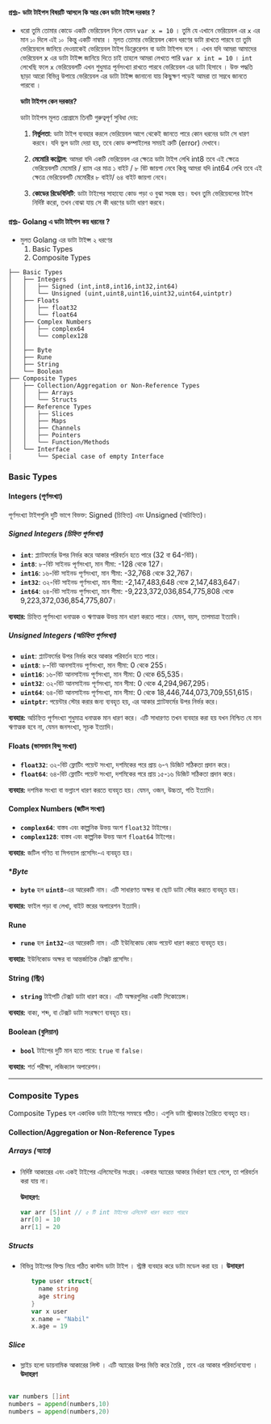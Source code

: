#### প্রশ্নঃ- ডাটা টাইপস বিষয়টি আসলে কি আর কেন ডাটা টাইপ্স দরকার ?

- ধরো তুমি তোমার কোডে একটি ভেরিয়েবল নিলে যেমন `var x = 10` । তুমি যে এখানে ভেরিয়েবল এর `x` এর মান `১০` দিলে এই `১০ `কিন্তু একটি নাম্বার । মূলত তোমার ভেরিয়েবল কোন ধরণের ডাটা রাখতে পারবে তা তুমি ভেরিয়েবলে জানিয়ে দেওয়াকেই ভেরিয়েবল টাইপ ডিক্লেরেশন বা ডাটা টাইপস বলে । এখন যদি আমরা আমাদের ভেরিয়েবল x এর ডাটা টাইপ্স জানিয়ে দিতে চাই তাহলে আমরা লেখতে পারি `var x int = 10` । `int` লেখেছি ফলে `x` ভেরিয়েবলটি এখন শুধুমাত্র পূর্নসংখ্যা রাখতে পারবে ভেরিয়েবল এর ডাটা হিসাবে । উক্ত পদ্ধতি ছাড়া আরো বিভিন্ন উপায়ে ভেরিয়েবল এর ডাটা টাইপ্স জানানো যায় কিছুক্ষণ পড়েই আমরা তা সম্নধে জানতে পারবো ।

  **ডাটা টাইপস কেন দরকার?**

  ডাটা টাইপস মূলত প্রোগ্রামে তিনটি গুরুত্বপূর্ণ সুবিধা দেয়:

  1. **নির্ভুলতা**: ডাটা টাইপ ব্যবহার করলে ভেরিয়েবল আগে থেকেই জানতে পারে কোন ধরনের ডাটা সে ধারণ করবে। যদি ভুল ডাটা দেয়া হয়, তবে কোড কম্পাইলের সময়ই ত্রুটি (error) দেখাবে।

  2. **মেমোরি কন্ট্রোল**: আমরা যদি একটি ভেরিয়েবল এর ক্ষেত্রে ডাটা টাইপ লেখি int8 তবে এই ক্ষেত্রে ভেরিয়েবলটি মেমোরি / র‍্যাম এর মাত্র ১ বাইট / ৮ বিট জায়গা নেবে কিন্তু আমরা যদি int64 লেখি তবে এই ক্ষেত্রে ভেরিয়েবলটি মেমোরীর ৮ বাইট/ ৬৪ বাইট জায়গা নেবে।

  3. **কোডের রিডেবিলিটি**: ডাটা টাইপের সাহায্যে কোড পড়া ও বুঝা সহজ হয়। যখন তুমি ভেরিয়েবলের টাইপ নির্দিষ্ট করো, তখন বোঝা যায় সে কী ধরণের ডাটা ধারণ করবে।

#### প্রশ্নঃ- Golang এ ডাটা টাইপস কয় ধরনের ?

- মুলত Golang এর ডাটা টাইপ্স ২ ধরণের
  1. Basic Types
  2. Composite Types

```
├── Basic Types
│   ├── Integers
│   │   ├── Signed (int,int8,int16,int32,int64)
│   │   └── Unsigned (uint,uint8,uint16,uint32,uint64,uintptr)
│   ├── Floats
│   │   ├── float32
│   │   └── float64
│   ├── Complex Numbers
│   │   ├── complex64
│   │   └── complex128
│   │
│   ├── Byte
│   ├── Rune
│   ├── String
│   └── Boolean
├── Composite Types
│   ├── Collection/Aggregation or Non-Reference Types
│   │   ├── Arrays
│   │   └── Structs
│   ├── Reference Types
│   │   ├── Slices
│   │   ├── Maps
│   │   ├── Channels
│   │   ├── Pointers
│   │   └── Function/Methods
│   └── Interface
|       └── Special case of empty Interface

```

### **Basic Types**

#### **Integers (পূর্ণসংখ্যা)**

পূর্ণসংখ্যা টাইপগুলি দুটি ভাগে বিভক্ত: Signed (চিহ্নিত) এবং Unsigned (অচিহ্নিত)।

##### **Signed Integers (চিহ্নিত পূর্ণসংখ্যা)**

- **`int`**: প্ল্যাটফর্মের উপর নির্ভর করে আকার পরিবর্তন হতে পারে (32 বা 64-বিট)।
- **`int8`**: ৮-বিট সাইনড পূর্ণসংখ্যা, মান সীমা: -128 থেকে 127।
- **`int16`**: ১৬-বিট সাইনড পূর্ণসংখ্যা, মান সীমা: -32,768 থেকে 32,767।
- **`int32`**: ৩২-বিট সাইনড পূর্ণসংখ্যা, মান সীমা: -2,147,483,648 থেকে 2,147,483,647।
- **`int64`**: ৬৪-বিট সাইনড পূর্ণসংখ্যা, মান সীমা: -9,223,372,036,854,775,808 থেকে 9,223,372,036,854,775,807।

**ব্যবহার:** চিহ্নিত পূর্ণসংখ্যা ধনাত্মক ও ঋণাত্মক উভয় মান ধারণ করতে পারে। যেমন, বয়স, তাপমাত্রা ইত্যাদি।

##### **Unsigned Integers (অচিহ্নিত পূর্ণসংখ্যা)**

- **`uint`**: প্ল্যাটফর্মের উপর নির্ভর করে আকার পরিবর্তন হতে পারে।
- **`uint8`**: ৮-বিট আনসাইনড পূর্ণসংখ্যা, মান সীমা: 0 থেকে 255।
- **`uint16`**: ১৬-বিট আনসাইনড পূর্ণসংখ্যা, মান সীমা: 0 থেকে 65,535।
- **`uint32`**: ৩২-বিট আনসাইনড পূর্ণসংখ্যা, মান সীমা: 0 থেকে 4,294,967,295।
- **`uint64`**: ৬৪-বিট আনসাইনড পূর্ণসংখ্যা, মান সীমা: 0 থেকে 18,446,744,073,709,551,615।
- **`uintptr`**: পয়েন্টার স্টোর করার জন্য ব্যবহৃত হয়, এর আকার প্ল্যাটফর্মের উপর নির্ভর করে।

**ব্যবহার:** অচিহ্নিত পূর্ণসংখ্যা শুধুমাত্র ধনাত্মক মান ধারণ করে। এটি সাধারণত তখন ব্যবহার করা হয় যখন নিশ্চিত যে মান ঋণাত্মক হবে না, যেমন জনসংখ্যা, সূচক ইত্যাদি।

#### **Floats (ভাসমান বিন্দু সংখ্যা)**

- **`float32`**: ৩২-বিট ফ্লোটিং পয়েন্ট সংখ্যা, দশমিকের পরে প্রায় ৬-৭ ডিজিট সঠিকতা প্রদান করে।
- **`float64`**: ৬৪-বিট ফ্লোটিং পয়েন্ট সংখ্যা, দশমিকের পরে প্রায় ১৫-১৬ ডিজিট সঠিকতা প্রদান করে।

**ব্যবহার:** দশমিক সংখ্যা বা ভগ্নাংশ ধারণ করতে ব্যবহৃত হয়। যেমন, ওজন, উচ্চতা, গতি ইত্যাদি।

#### **Complex Numbers (জটিল সংখ্যা)**

- **`complex64`**: বাস্তব এবং কাল্পনিক উভয় অংশ `float32` টাইপের।
- **`complex128`**: বাস্তব এবং কাল্পনিক উভয় অংশ `float64` টাইপের।

**ব্যবহার:** জটিল গণিত বা সিগন্যাল প্রসেসিং-এ ব্যবহৃত হয়।

#### \*_Byte_

- **`byte`** হল **`uint8`**-এর আরেকটি নাম। এটি সাধারণত অক্ষর বা ছোট ডাটা স্টোর করতে ব্যবহৃত হয়।

**ব্যবহার:** ফাইল পড়া বা লেখা, বাইট স্তরের অপারেশন ইত্যাদি।

#### **Rune**

- **`rune`** হল **`int32`**-এর আরেকটি নাম। এটি ইউনিকোড কোড পয়েন্ট ধারণ করতে ব্যবহৃত হয়।

**ব্যবহার:** ইউনিকোড অক্ষর বা আন্তর্জাতিক টেক্সট প্রসেসিং।

#### **String (স্ট্রিং)**

- **`string`** টাইপটি টেক্সট ডাটা ধারণ করে। এটি অক্ষরগুলির একটি সিকোয়েন্স।

**ব্যবহার:** বাক্য, শব্দ, বা টেক্সট ডাটা সংরক্ষণে ব্যবহৃত হয়।

#### **Boolean (বুলিয়ান)**

- **`bool`** টাইপের দুটি মান হতে পারে: `true` বা `false`।

**ব্যবহার:** শর্ত পরীক্ষা, লজিক্যাল অপারেশন।

---

### **Composite Types**

Composite Types হল একাধিক ডাটা টাইপের সমন্বয়ে গঠিত। এগুলি ডাটা স্ট্রাকচার তৈরিতে ব্যবহৃত হয়।

#### **Collection/Aggregation or Non-Reference Types**

##### **Arrays (অ্যারে)**

- নির্দিষ্ট আকারের এবং একই টাইপের এলিমেন্টের সংগ্রহ। একবার অ্যারের আকার নির্ধারণ হয়ে গেলে, তা পরিবর্তন করা যায় না।

  **উদাহরণ:**

  ```go
  var arr [5]int // ৫ টি int টাইপের এলিমেন্ট ধারণ করতে পারবে
  arr[0] = 10
  arr[1] = 20
  ```

##### **Structs**

- বিভিন্ন টাইপের ফিল্ড নিয়ে গঠিত কাস্টম ডাটা টাইপ । স্ট্রাক্ট ব্যবহার করে ডাটা মডেল করা হয় ।
  **উদাহরণ**
  ```go
     type user struct{
       name string
       age string
     }
     var x user
     x.name = "Nabil"
     x.age = 19
  ```

##### **Slice**

- স্লাইচ হলো ডায়নামিক আকারের লিস্ট । এটি অ্যারের উপর ভিত্তি করে তৈরি , তবে এর আকার পরিবর্তনযোগ্য ।
  **উদাহরণ**

```go

var numbers []int
numbers = append(numbers,10)
numbers = append(numbers,20)


```
